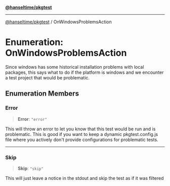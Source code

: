 [**@hanseltime/pkgtest**](../README.md)

***

[@hanseltime/pkgtest](../README.md) / OnWindowsProblemsAction

# Enumeration: OnWindowsProblemsAction

Since windows has some historical installation problems with local packages,
this says what to do if the platform is windows and we encounter a test project
that would be problematic.

## Enumeration Members

### Error

> **Error**: `"error"`

This will throw an error to let you know that this test would be run and is problematic.
This is good if you want to keep a dynamic pkgtest.config.js file where you actively
don't provide configurations for problematic tests.

***

### Skip

> **Skip**: `"skip"`

This will just leave a notice in the stdout and skip the test as if it was filtered
